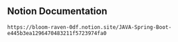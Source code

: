 ## Notion Documentation

    https://bloom-raven-0df.notion.site/JAVA-Spring-Boot-e445b3ea1296470483211f5723974fa0